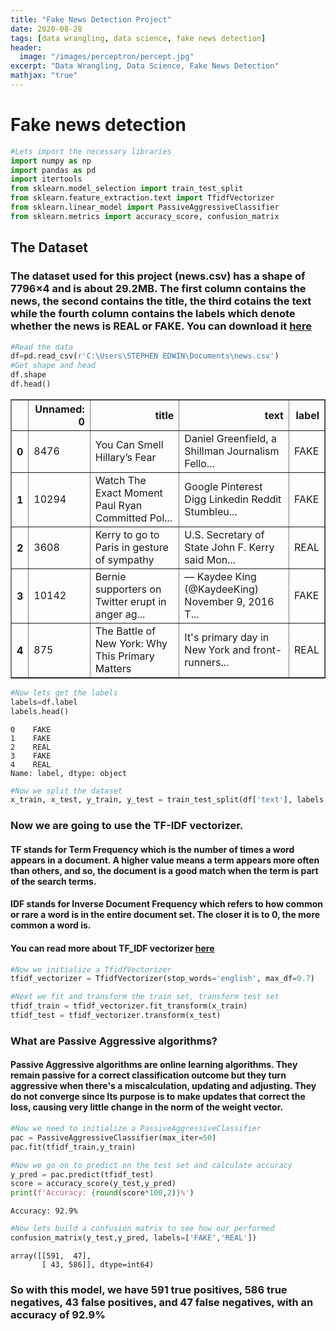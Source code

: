 ```yaml
---
title: "Fake News Detection Project"
date: 2020-08-28
tags: [data wrangling, data science, fake news detection]
header:
  image: "/images/perceptron/percept.jpg"
excerpt: "Data Wrangling, Data Science, Fake News Detection"
mathjax: "true"
---
```

# Fake news detection


```python
#Lets import the necessary libraries
import numpy as np
import pandas as pd
import itertools
from sklearn.model_selection import train_test_split
from sklearn.feature_extraction.text import TfidfVectorizer
from sklearn.linear_model import PassiveAggressiveClassifier
from sklearn.metrics import accuracy_score, confusion_matrix
```

## The Dataset
### The dataset used for this project (news.csv) has a shape of 7796×4 and is about 29.2MB. The first column contains the news, the second contains the title, the third cotains the text while the fourth column contains the labels which denote whether the news is REAL or FAKE. You can download it [here](https://drive.google.com/file/d/1er9NJTLUA3qnRuyhfzuN0XUsoIC4a-_q/view)


```python
#Read the data
df=pd.read_csv(r'C:\Users\STEPHEN EDWIN\Documents\news.csv')
#Get shape and head
df.shape
df.head()
```




<div>
<style scoped>
    .dataframe tbody tr th:only-of-type {
        vertical-align: middle;
    }

    .dataframe tbody tr th {
        vertical-align: top;
    }

    .dataframe thead th {
        text-align: right;
    }
</style>
<table border="1" class="dataframe">
  <thead>
    <tr style="text-align: right;">
      <th></th>
      <th>Unnamed: 0</th>
      <th>title</th>
      <th>text</th>
      <th>label</th>
    </tr>
  </thead>
  <tbody>
    <tr>
      <th>0</th>
      <td>8476</td>
      <td>You Can Smell Hillary’s Fear</td>
      <td>Daniel Greenfield, a Shillman Journalism Fello...</td>
      <td>FAKE</td>
    </tr>
    <tr>
      <th>1</th>
      <td>10294</td>
      <td>Watch The Exact Moment Paul Ryan Committed Pol...</td>
      <td>Google Pinterest Digg Linkedin Reddit Stumbleu...</td>
      <td>FAKE</td>
    </tr>
    <tr>
      <th>2</th>
      <td>3608</td>
      <td>Kerry to go to Paris in gesture of sympathy</td>
      <td>U.S. Secretary of State John F. Kerry said Mon...</td>
      <td>REAL</td>
    </tr>
    <tr>
      <th>3</th>
      <td>10142</td>
      <td>Bernie supporters on Twitter erupt in anger ag...</td>
      <td>— Kaydee King (@KaydeeKing) November 9, 2016 T...</td>
      <td>FAKE</td>
    </tr>
    <tr>
      <th>4</th>
      <td>875</td>
      <td>The Battle of New York: Why This Primary Matters</td>
      <td>It's primary day in New York and front-runners...</td>
      <td>REAL</td>
    </tr>
  </tbody>
</table>
</div>




```python
#Now lets get the labels
labels=df.label
labels.head()
```




    0    FAKE
    1    FAKE
    2    REAL
    3    FAKE
    4    REAL
    Name: label, dtype: object




```python
#Now we split the dataset
x_train, x_test, y_train, y_test = train_test_split(df['text'], labels, test_size=0.2, random_state=7)
```

### Now we are going to use the TF-IDF vectorizer.
#### TF stands for Term Frequency which is the number of times a word appears in a document. A higher value means a term appears more often than others, and so, the document is a good match when the term is part of the search terms.
#### IDF stands for Inverse Document Frequency which refers to how common or rare a word is in the entire document set. The closer it is to 0, the more common a word is.
#### You can read more about TF_IDF vectorizer [here](https://monkeylearn.com/blog/what-is-tf-idf/)


```python
#Now we initialize a TfidfVectorizer
tfidf_vectorizer = TfidfVectorizer(stop_words='english', max_df=0.7)

#Next we fit and transform the train set, transform test set
tfidf_train = tfidf_vectorizer.fit_transform(x_train)
tfidf_test = tfidf_vectorizer.transform(x_test)
```

### What are Passive Aggressive algorithms?
#### Passive Aggressive algorithms are online learning algorithms. They remain passive for a correct classification outcome but they turn aggressive when there's a miscalculation, updating and adjusting. They do not converge since Its purpose is to make updates that correct the loss, causing very little change in the norm of the weight vector.


```python
#Now we need to initialize a PassiveAggressiveClassifier
pac = PassiveAggressiveClassifier(max_iter=50)
pac.fit(tfidf_train,y_train)

#Now we go on to predict on the test set and calculate accuracy
y_pred = pac.predict(tfidf_test)
score = accuracy_score(y_test,y_pred)
print(f'Accuracy: {round(score*100,2)}%')
```

    Accuracy: 92.9%



```python
#Now lets build a confusion matrix to see how our performed
confusion_matrix(y_test,y_pred, labels=['FAKE','REAL'])
```




    array([[591,  47],
           [ 43, 586]], dtype=int64)



### So with this model, we have 591 true positives, 586 true negatives, 43 false positives, and 47 false negatives, with an accuracy of 92.9% ###

